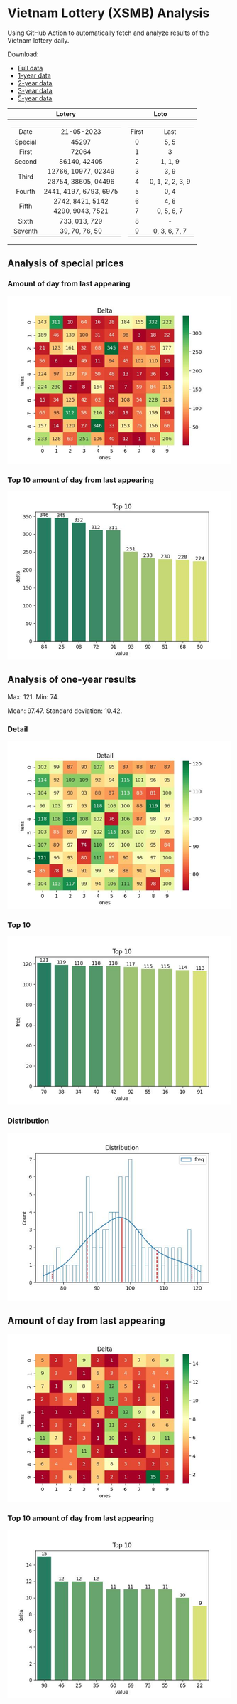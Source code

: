 # Vietnam Lottery (XSMB) Analysis

Using GitHub Action to automatically fetch and analyze results of the Vietnam lottery daily.

Download:

* [Full data](https://raw.githubusercontent.com/khiemdoan/vietnam-lottery-xsmb-analysis/main/results/xsmb.csv)
* [1-year data](https://raw.githubusercontent.com/khiemdoan/vietnam-lottery-xsmb-analysis/main/results/xsmb_1_year.csv)
* [2-year data](https://raw.githubusercontent.com/khiemdoan/vietnam-lottery-xsmb-analysis/main/results/xsmb_2_year.csv)
* [3-year data](https://raw.githubusercontent.com/khiemdoan/vietnam-lottery-xsmb-analysis/main/results/xsmb_3_year.csv)
* [5-year data](https://raw.githubusercontent.com/khiemdoan/vietnam-lottery-xsmb-analysis/main/results/xsmb_5_year.csv)

| Lotery      | Loto |
| :-----------: | :-----------: |
| <table><tr><td>Date</td><td>21-05-2023</td></tr><tr><td>Special</td><td>45297</td></tr><tr><td>First</td><td>72064</td></tr><tr><td>Second</td><td>86140, 42405</td></tr><tr><td rowspan="2">Third</td><td>12766, 10977, 02349</td></tr><tr><td>28754, 38605, 04496</td></tr><tr><td>Fourth</td><td>2441, 4197, 6793, 6975</td></tr><tr><td rowspan="2">Fifth</td><td>2742, 8421, 5142</td></tr><tr><td>4290, 9043, 7521</td></tr><tr><td>Sixth</td><td>733, 013, 729</td></tr><tr><td>Seventh</td><td>39, 70, 76, 50</td></tr></table> | <table><tr><td>First</td><td>Last</td></tr><tr><td>0</td><td>5, 5</td></tr><tr><td>1</td><td>3</td></tr><tr><td>2</td><td>1, 1, 9</td></tr><tr><td>3</td><td>3, 9</td></tr><tr><td>4</td><td>0, 1, 2, 2, 3, 9</td></tr><tr><td>5</td><td>0, 4</td></tr><tr><td>6</td><td>4, 6</td></tr><tr><td>7</td><td>0, 5, 6, 7</td></tr><tr><td>8</td><td>-</td></tr><tr><td>9</td><td>0, 3, 6, 7, 7</td></tr></table> |


<h2>Analysis of special prices</h2>

<h3>Amount of day from last appearing</h3>

![Delta](images/special_delta.jpg)

<h3>Top 10 amount of day from last appearing</h3>

![Delta top 10](images/special_delta_top_10.jpg)

<h2>Analysis of one-year results</h2>

Max: 121. Min: 74.

Mean: 97.47. Standard deviation: 10.42.

<h3>Detail</h3>

![Detail](images/heatmap.jpg)

<h3>Top 10</h3>

![Top 10](images/top-10.jpg)

<h3>Distribution</h3>

![Distribution](images/distribution.jpg)

<h2>Amount of day from last appearing</h2>

![Delta](images/delta.jpg)

<h3>Top 10 amount of day from last appearing</h3>

![Delta top 10](images/delta_top_10.jpg)